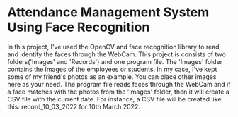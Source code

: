 # Attendance Management System Using Face Recognition
In this project, I've used the OpenCV and face recognition library to read and identify the faces through the WebCam. This project is consists of two folders('Images' and 'Records') and one program file. The 'Images' folder contains the images of the employees or students. In my case, I've kept some of my friend's photos as an example. You can place other images here as your need.  The program file reads faces through the WebCam and if a face matches with the photos from the 'Images' folder, then it will create a CSV file with the current date. For instance, a CSV file will be created like this: record_10_03_2022 for 10th March 2022.
